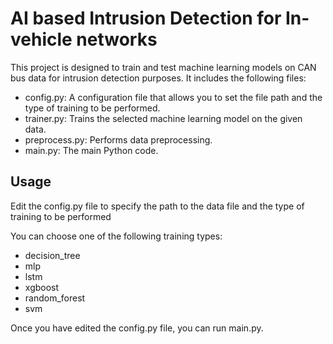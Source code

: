 # AI based Intrusion Detection for In-vehicle networks
This project is designed to train and test machine learning models on CAN bus data for intrusion detection purposes. It includes the following files:

- config.py: A configuration file that allows you to set the file path and the type of training to be performed.
- trainer.py: Trains the selected machine learning model on the given data.
- preprocess.py: Performs data preprocessing.
- main.py: The main Python code.

## Usage
 Edit the config.py file to specify the path to the data file and the type of training to be performed

You can choose one of the following training types:
- decision_tree
- mlp
- lstm
- xgboost
- random_forest
- svm

Once you have edited the config.py file, you can run main.py.

